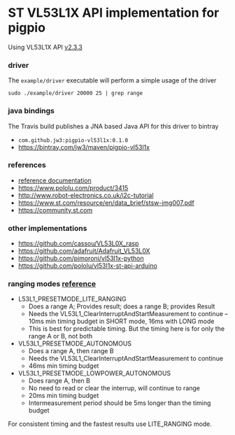 ST VL53L1X API implementation for pigpio
===

Using VL53L1X API [v2.3.3](https://www.st.com/content/st_com/en/products/embedded-software/proximity-sensors-software/stsw-img007.html)

### driver

The `example/driver` executable will perform a simple usage of the driver

`sudo ./example/driver 20000 25 | grep range`


### java bindings

The Travis build publishes a JNA based Java API for this driver to bintray

- `com.github.jw3:pigpio-vl53l1x:0.1.0`
- https://bintray.com/jw3/maven/pigpio-vl53l1x


### references
- [reference documentation](doc/README.md)
- https://www.pololu.com/product/3415
- http://www.robot-electronics.co.uk/i2c-tutorial
- https://www.st.com/resource/en/data_brief/stsw-img007.pdf
- https://community.st.com


### other implementations
- https://github.com/cassou/VL53L0X_rasp
- https://github.com/adafruit/Adafruit_VL53L0X
- https://github.com/pimoroni/vl53l1x-python
- https://github.com/pololu/vl53l1x-st-api-arduino


### ranging modes [reference](https://community.st.com/s/question/0D50X00009XkWSGSA3/vl53l1x-timing-issue)
- L53L1_PRESETMODE_LITE_RANGING
  - Does a range A; Provides result;  does a range B; provides Result
  - Needs the VL53L1_ClearInterruptAndStartMeasurement to continue – 10ms min timing budget in SHORT mode, 16ms with LONG mode
  - This is best for predictable timing. But the timing here is for only the range A or B, not both
- VL53L1_PRESETMODE_AUTONOMOUS
  - Does a range A, then range B
  - Needs the VL53L1_ClearInterruptAndStartMeasurement to continue
  - 46ms min timing budget
- VL53L1_PRESETMODE_LOWPOWER_AUTONOMOUS
  - Does range A, then B
  - No need to read or clear the interrup, will continue to range
  - 20ms min timing budget
  - Intermeasurement period should be 5ms longer than the timing budget

For consistent timing and the fastest results use LITE_RANGING mode.
